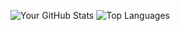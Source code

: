 ![Your GitHub Stats](https://github-readme-stats.vercel.app/api?username=Romina-Degan&show_icons=true&theme=radical)
![Top Languages](https://github-readme-stats.vercel.app/api/top-langs/?username=Romina-Degan&layout=compact&theme=radical&random=1)
